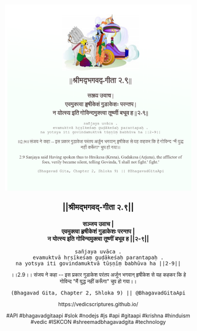 <img src="../../asset/BG_2_9.png"/>
<center><h2>||श्रीमद्‍भगवद्‍-गीता २.९||</h2>
<h3>सञ्जय उवाच |<br/>एवमुक्त्वा हृषीकेशं गुडाकेशः परन्तप |<br/>न योत्स्य इति गोविन्दमुक्त्वा तूष्णीं बभूव ह ||२-९||</h3>
<pre>sañjaya uvāca .<br/>evamuktvā hṛṣīkeśaṃ guḍākeśaḥ parantapaḥ .<br/>na yotsya iti govindamuktvā tūṣṇīṃ babhūva ha ||2-9||</pre>
<p>।।2.9।। संजय ने कहा -- इस प्रकार गुडाकेश परंतप अर्जुन भगवान् हृषीकेश से यह कहकर कि हे गोविन्द "मैं युद्ध नहीं करूँगा" चुप हो गया।।</p>
<pre>(Bhagavad Gita, Chapter 2, Shloka 9) || @BhagavadGitaApi</pre><p>https://vedicscriptures.github.io/</p><p>#API #bhagavadgitaapi #slok #nodejs #js #api #gitaapi #krishna #hinduism #vedic #ISKCON #shreemadbhagavadgita #technology</p></center>